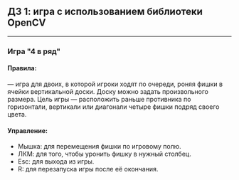 ## ДЗ 1: игра с использованием библиотеки OpenCV

---

### Игра "4 в ряд"

#### Правила:
— игра для двоих, в которой игроки ходят по очереди, роняя фишки в ячейки вертикальной доски. Доску можно задать произвольного размера. Цель игры — расположить раньше противника по горизонтали, вертикали или диагонали четыре фишки подряд своего цвета.

#### Управление:

- Mышка: для перемещения фишки по игровому полю.
- ЛКМ: для того, чтобы уронить фишку в нужный столбец.
- Esc: для выхода из игры.
- R: для перезапуска игры после её окончания.
